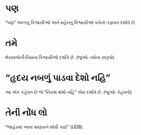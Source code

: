 # પણ 

 “પણ” આળસુ વિશ્વાસીઓ અને મહેનતુ વિશ્વાસીઓ વચેનો તફાવત દર્શાવે છે.
# તમે 

 થેસ્સાલોનીકીયાના વિશ્વાસીઓ દર્શાવે છે. (જુઓ: તમેના સ્વરૂપો)
# “હૃદય નબળું પાડવા દેશો નહિ” 

 આ એક કહેવત છે જે “નિરાશ થશો નહિ” એમ દર્શાવે છે. (જુઓ: કેહવતો)
# તેની નોંધ લો 

 “જાહેરમાં આવા માણસને શોધી કાઢો” (UDB).
